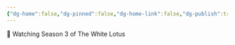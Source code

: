 ```yaml
---
{"dg-home":false,"dg-pinned":false,"dg-home-link":false,"dg-publish":true,"tags":["dgblip"],"disabled rules":["yaml-title","yaml-title-alias","file-name-heading"],"title":"philipp on mastodon @ 2025-03-14","created-date":"2025-03-14T07:00:34","id":114159493771115730,"updated-date":"2025-05-02T08:50:44","dg-path":"blips/114159493771115730.md","permalink":"/blips/114159493771115730/","dgPassFrontmatter":true}
---
```



🎥 Watching Season 3 of The White Lotus



